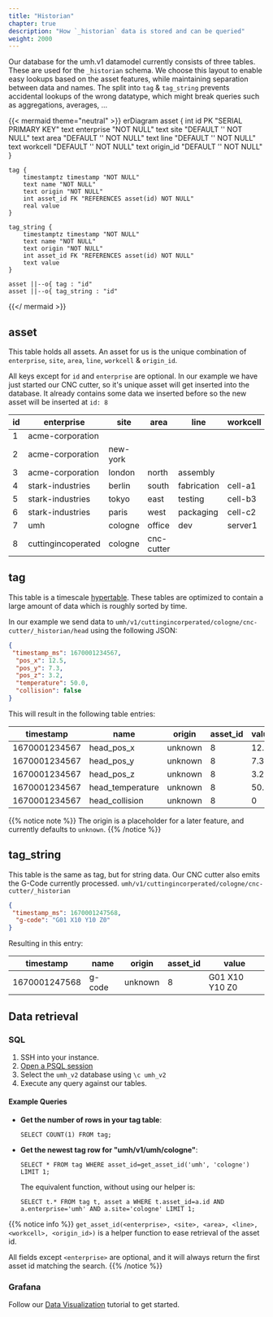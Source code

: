 ```yaml
---
title: "Historian"
chapter: true
description: "How `_historian` data is stored and can be queried"
weight: 2000
---
```


Our database for the umh.v1 datamodel currently consists of three tables.
These are used for the `_historian` schema.
We choose this layout to enable easy lookups based on the asset features, while maintaining separation between data and names.
The split into `tag` & `tag_string` prevents accidental lookups of the wrong datatype, which might break queries such as aggregations, averages, ...


{{< mermaid theme="neutral" >}}
erDiagram
    asset {
        int id PK "SERIAL PRIMARY KEY"
        text enterprise "NOT NULL"
        text site "DEFAULT '' NOT NULL"
        text area "DEFAULT '' NOT NULL"
        text line "DEFAULT '' NOT NULL"
        text workcell "DEFAULT '' NOT NULL"
        text origin_id "DEFAULT '' NOT NULL"
    }

    tag {
        timestamptz timestamp "NOT NULL"
        text name "NOT NULL"
        text origin "NOT NULL"
        int asset_id FK "REFERENCES asset(id) NOT NULL"
        real value
    }

    tag_string {
        timestamptz timestamp "NOT NULL"
        text name "NOT NULL"
        text origin "NOT NULL"
        int asset_id FK "REFERENCES asset(id) NOT NULL"
        text value
    }

    asset ||--o{ tag : "id"
    asset ||--o{ tag_string : "id"

{{</ mermaid >}}

## asset
This table holds all assets.
An asset for us is the unique combination of `enterprise`, `site`, `area`, `line`, `workcell` & `origin_id`.

All keys except for `id` and `enterprise` are optional.
In our example we have just started our CNC cutter, so it's unique asset will get inserted into the database.
It already contains some data we inserted before so the new asset will be inserted at `id: 8`

| id | enterprise         | site     | area       | line        | workcell | origin_id |
|----|--------------------|----------|------------|-------------|----------|-----------|
| 1  | acme-corporation   |          |            |             |          |           |
| 2  | acme-corporation   | new-york |            |             |          |           |
| 3  | acme-corporation   | london   | north      | assembly    |          |           |
| 4  | stark-industries   | berlin   | south      | fabrication | cell-a1  | 3002      |
| 5  | stark-industries   | tokyo    | east       | testing     | cell-b3  | 3005      |
| 6  | stark-industries   | paris    | west       | packaging   | cell-c2  | 3009      |
| 7  | umh                | cologne  | office     | dev         | server1  | sensor0   |
| 8  | cuttingincoperated | cologne  | cnc-cutter |             |          |           |

## tag

This table is a timescale [hypertable](https://docs.timescale.com/use-timescale/latest/hypertables/about-hypertables/).
These tables are optimized to contain a large amount of data which is roughly sorted by time.

In our example we send data to `umh/v1/cuttingincorperated/cologne/cnc-cutter/_historian/head` using the following JSON:
```json
{
 "timestamp_ms": 1670001234567,
  "pos_x": 12.5,
  "pos_y": 7.3,
  "pos_z": 3.2,
  "temperature": 50.0,
  "collision": false
}
```

This will result in the following table entries:

| timestamp     | name             | origin  | asset_id | value |
|---------------|------------------|---------|----------|-------|
| 1670001234567 | head_pos_x       | unknown | 8        | 12.5  |
| 1670001234567 | head_pos_y       | unknown | 8        | 7.3   |
| 1670001234567 | head_pos_z       | unknown | 8        | 3.2   |
| 1670001234567 | head_temperature | unknown | 8        | 50.0  |
| 1670001234567 | head_collision   | unknown | 8        | 0     |



{{% notice note %}}
The origin is a placeholder for a later feature, and currently defaults to `unknown`.
{{% /notice %}}


## tag_string

This table is the same as tag, but for string data.
Our CNC cutter also emits the G-Code currently processed.
`umh/v1/cuttingincorperated/cologne/cnc-cutter/_historian`
```json
{
 "timestamp_ms": 1670001247568,
  "g-code": "G01 X10 Y10 Z0"
}
```

Resulting in this entry:

| timestamp     | name   | origin  | asset_id | value          |
|---------------|--------|---------|----------|----------------|
| 1670001247568 | g-code | unknown | 8        | G01 X10 Y10 Z0 |

## Data retrieval

### SQL
1) SSH into your instance.
2) [Open a PSQL session](https://umh.docs.umh.app/docs/getstarted/managingthesystem/#interact-with-the-database)
3) Select the `umh_v2` database using `\c umh_v2`
4) Execute any query against our tables.

#### Example Queries
- **Get the number of rows in your tag table**:
  ```postgresql
  SELECT COUNT(1) FROM tag;
  ```
- **Get the newest tag row for "umh/v1/umh/cologne"**:
  ```postgresql
  SELECT * FROM tag WHERE asset_id=get_asset_id('umh', 'cologne') LIMIT 1;
  ```
  The equivalent function, without using our helper is:
  ```postgresql
  SELECT t.* FROM tag t, asset a WHERE t.asset_id=a.id AND a.enterprise='umh' AND a.site='cologne' LIMIT 1;
  ```
  
{{% notice info %}}
`get_asset_id(<enterprise>, <site>, <area>, <line>, <workcell>, <origin_id>)` is a helper function to ease retrieval of the asset id.

All fields except `<enterprise>` are optional, and it will always return the first asset id matching the search.
{{% /notice %}}

### Grafana
Follow our [Data Visualization](https://umh.docs.umh.app/docs/getstarted/datavisualization/) tutorial to get started.